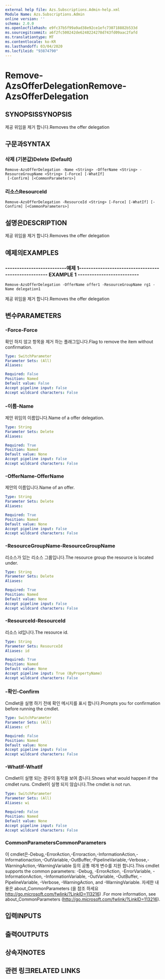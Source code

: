 ```yaml
---
external help file: Azs.Subscriptions.Admin-help.xml
Module Name: Azs.Subscriptions.Admin
online version: ''
schema: 2.0.0
ms.openlocfilehash: e9fc37b5f99a9ad38e92ce1efc730718882b533d
ms.sourcegitcommit: a6f2fc500242de6248224278d743fd09aac2fafd
ms.translationtype: MT
ms.contentlocale: ko-KR
ms.lasthandoff: 03/04/2020
ms.locfileid: "93874790"
---
```

# <span data-ttu-id="b7994-101">Remove-AzsOfferDelegation</span><span class="sxs-lookup"><span data-stu-id="b7994-101">Remove-AzsOfferDelegation</span></span>

## <span data-ttu-id="b7994-102">SYNOPSIS</span><span class="sxs-lookup"><span data-stu-id="b7994-102">SYNOPSIS</span></span>
<span data-ttu-id="b7994-103">제공 위임을 제거 합니다.</span><span class="sxs-lookup"><span data-stu-id="b7994-103">Removes the offer delegation</span></span>

## <span data-ttu-id="b7994-104">구문과</span><span class="sxs-lookup"><span data-stu-id="b7994-104">SYNTAX</span></span>

### <span data-ttu-id="b7994-105">삭제 (기본값)</span><span class="sxs-lookup"><span data-stu-id="b7994-105">Delete (Default)</span></span>
```
Remove-AzsOfferDelegation -Name <String> -OfferName <String> -ResourceGroupName <String> [-Force] [-WhatIf]
 [-Confirm] [<CommonParameters>]
```

### <span data-ttu-id="b7994-106">리소스</span><span class="sxs-lookup"><span data-stu-id="b7994-106">ResourceId</span></span>
```
Remove-AzsOfferDelegation -ResourceId <String> [-Force] [-WhatIf] [-Confirm] [<CommonParameters>]
```

## <span data-ttu-id="b7994-107">설명은</span><span class="sxs-lookup"><span data-stu-id="b7994-107">DESCRIPTION</span></span>
<span data-ttu-id="b7994-108">제공 위임을 제거 합니다.</span><span class="sxs-lookup"><span data-stu-id="b7994-108">Removes the offer delegation</span></span>

## <span data-ttu-id="b7994-109">예제의</span><span class="sxs-lookup"><span data-stu-id="b7994-109">EXAMPLES</span></span>

### <span data-ttu-id="b7994-110">--------------------------예제 1--------------------------</span><span class="sxs-lookup"><span data-stu-id="b7994-110">-------------------------- EXAMPLE 1 --------------------------</span></span>
```
Remove-AzsOfferDelegation -OfferName offer1 -ResourceGroupName rg1 -Name delegation1
```

<span data-ttu-id="b7994-111">제공 위임을 제거 합니다.</span><span class="sxs-lookup"><span data-stu-id="b7994-111">Removes the offer delegation</span></span>

## <span data-ttu-id="b7994-112">변수</span><span class="sxs-lookup"><span data-stu-id="b7994-112">PARAMETERS</span></span>

### <span data-ttu-id="b7994-113">-Force</span><span class="sxs-lookup"><span data-stu-id="b7994-113">-Force</span></span>
<span data-ttu-id="b7994-114">확인 하지 않고 항목을 제거 하는 플래그입니다.</span><span class="sxs-lookup"><span data-stu-id="b7994-114">Flag to remove the item without confirmation.</span></span>

```yaml
Type: SwitchParameter
Parameter Sets: (All)
Aliases: 

Required: False
Position: Named
Default value: False
Accept pipeline input: False
Accept wildcard characters: False
```

### <span data-ttu-id="b7994-115">-이름</span><span class="sxs-lookup"><span data-stu-id="b7994-115">-Name</span></span>
<span data-ttu-id="b7994-116">제안 위임의 이름입니다.</span><span class="sxs-lookup"><span data-stu-id="b7994-116">Name of a offer delegation.</span></span>

```yaml
Type: String
Parameter Sets: Delete
Aliases: 

Required: True
Position: Named
Default value: None
Accept pipeline input: False
Accept wildcard characters: False
```

### <span data-ttu-id="b7994-117">-OfferName</span><span class="sxs-lookup"><span data-stu-id="b7994-117">-OfferName</span></span>
<span data-ttu-id="b7994-118">제안의 이름입니다.</span><span class="sxs-lookup"><span data-stu-id="b7994-118">Name of an offer.</span></span>

```yaml
Type: String
Parameter Sets: Delete
Aliases: 

Required: True
Position: Named
Default value: None
Accept pipeline input: False
Accept wildcard characters: False
```

### <span data-ttu-id="b7994-119">-ResourceGroupName</span><span class="sxs-lookup"><span data-stu-id="b7994-119">-ResourceGroupName</span></span>
<span data-ttu-id="b7994-120">리소스가 있는 리소스 그룹입니다.</span><span class="sxs-lookup"><span data-stu-id="b7994-120">The resource group the resource is located under.</span></span>

```yaml
Type: String
Parameter Sets: Delete
Aliases: 

Required: True
Position: Named
Default value: None
Accept pipeline input: False
Accept wildcard characters: False
```

### <span data-ttu-id="b7994-121">-ResourceId</span><span class="sxs-lookup"><span data-stu-id="b7994-121">-ResourceId</span></span>
<span data-ttu-id="b7994-122">리소스 id입니다.</span><span class="sxs-lookup"><span data-stu-id="b7994-122">The resource id.</span></span>

```yaml
Type: String
Parameter Sets: ResourceId
Aliases: id

Required: True
Position: Named
Default value: None
Accept pipeline input: True (ByPropertyName)
Accept wildcard characters: False
```

### <span data-ttu-id="b7994-123">-확인</span><span class="sxs-lookup"><span data-stu-id="b7994-123">-Confirm</span></span>
<span data-ttu-id="b7994-124">Cmdlet을 실행 하기 전에 확인 메시지를 표시 합니다.</span><span class="sxs-lookup"><span data-stu-id="b7994-124">Prompts you for confirmation before running the cmdlet.</span></span>

```yaml
Type: SwitchParameter
Parameter Sets: (All)
Aliases: cf

Required: False
Position: Named
Default value: None
Accept pipeline input: False
Accept wildcard characters: False
```

### <span data-ttu-id="b7994-125">-WhatIf</span><span class="sxs-lookup"><span data-stu-id="b7994-125">-WhatIf</span></span>
<span data-ttu-id="b7994-126">Cmdlet이 실행 되는 경우의 동작을 보여 줍니다.</span><span class="sxs-lookup"><span data-stu-id="b7994-126">Shows what would happen if the cmdlet runs.</span></span>
<span data-ttu-id="b7994-127">Cmdlet이 실행 되지 않습니다.</span><span class="sxs-lookup"><span data-stu-id="b7994-127">The cmdlet is not run.</span></span>

```yaml
Type: SwitchParameter
Parameter Sets: (All)
Aliases: wi

Required: False
Position: Named
Default value: None
Accept pipeline input: False
Accept wildcard characters: False
```

### <span data-ttu-id="b7994-128">CommonParameters</span><span class="sxs-lookup"><span data-stu-id="b7994-128">CommonParameters</span></span>
<span data-ttu-id="b7994-129">이 cmdlet은-Debug,-ErrorAction,-Erroraction,-InformationAction,-Informationaction,-OutVariable,-OutBuffer,-PipelineVariable,-Verbose,-WarningAction,-WarningVariable 등의 공통 매개 변수를 지원 합니다.</span><span class="sxs-lookup"><span data-stu-id="b7994-129">This cmdlet supports the common parameters: -Debug, -ErrorAction, -ErrorVariable, -InformationAction, -InformationVariable, -OutVariable, -OutBuffer, -PipelineVariable, -Verbose, -WarningAction, and -WarningVariable.</span></span> <span data-ttu-id="b7994-130">자세한 내용은 about_CommonParameters (을 참조 하세요 http://go.microsoft.com/fwlink/?LinkID=113216) .</span><span class="sxs-lookup"><span data-stu-id="b7994-130">For more information, see about_CommonParameters (http://go.microsoft.com/fwlink/?LinkID=113216).</span></span>

## <span data-ttu-id="b7994-131">입력</span><span class="sxs-lookup"><span data-stu-id="b7994-131">INPUTS</span></span>

## <span data-ttu-id="b7994-132">출력</span><span class="sxs-lookup"><span data-stu-id="b7994-132">OUTPUTS</span></span>

## <span data-ttu-id="b7994-133">상속자</span><span class="sxs-lookup"><span data-stu-id="b7994-133">NOTES</span></span>

## <span data-ttu-id="b7994-134">관련 링크</span><span class="sxs-lookup"><span data-stu-id="b7994-134">RELATED LINKS</span></span>

